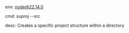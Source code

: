 env: node@22.14.0

cmd: suproj --src

desc: Creates a specific project structure within a directory
